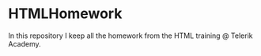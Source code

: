 # HTMLHomework
In this repository I keep all the homework from the HTML training @ Telerik Academy.
